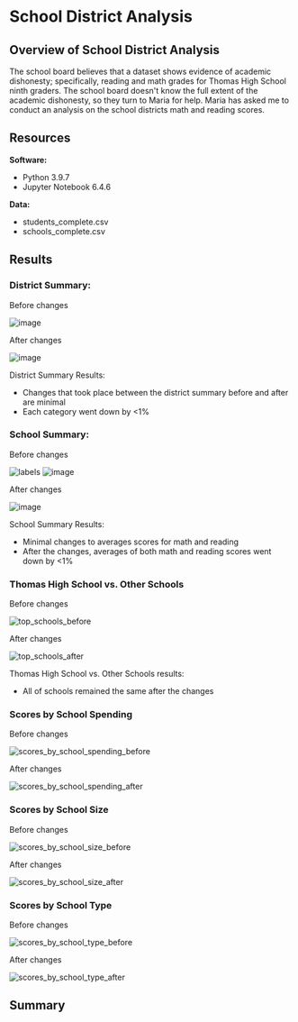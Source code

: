 # School District Analysis

## Overview of School District Analysis
The school board believes that a dataset shows evidence of academic dishonesty; specifically, reading and math grades for Thomas High School ninth graders. The school board doesn't know the full extent of the academic dishonesty, so they turn to Maria for help. Maria has asked me to conduct an analysis on the school districts math and reading scores.

## Resources
**Software:**
* Python 3.9.7
* Jupyter Notebook 6.4.6

**Data:**
* students_complete.csv
* schools_complete.csv

## Results
### District Summary:
Before changes

![image](https://user-images.githubusercontent.com/97328622/155909718-f54d8b8d-5c54-41da-88c4-e9d9084e7168.png)

After changes

![image](https://user-images.githubusercontent.com/97328622/155909765-a9337e72-d049-4b91-89c9-2d2062a2c16c.png)

District Summary Results:
* Changes that took place between the district summary before and after are minimal
* Each category went down by <1%


### School Summary:
Before changes

![labels](https://user-images.githubusercontent.com/97328622/155911761-a5772445-1189-48f1-aa47-d5319e02efb8.png)
![image](https://user-images.githubusercontent.com/97328622/155911096-f8d656df-2d59-4518-920f-daa756fe2c0b.png)

After changes

![image](https://user-images.githubusercontent.com/97328622/155911131-aa248a14-83cc-49f5-98fc-8fb6188e6f85.png)

School Summary Results:
* Minimal changes to averages scores for math and reading
* After the changes, averages of both math and reading scores went down by <1%

### Thomas High School vs. Other Schools
Before changes

![top_schools_before](https://user-images.githubusercontent.com/97328622/155912835-8d41fc16-f18e-4723-b488-88732b53a654.png)

After changes

![top_schools_after](https://user-images.githubusercontent.com/97328622/155912848-136a5a2e-1ea5-40cd-9d17-074bb8297677.png)

Thomas High School vs. Other Schools results:
* All of schools remained the same after the changes

### Scores by School Spending
Before changes

![scores_by_school_spending_before](https://user-images.githubusercontent.com/97328622/155913637-ee9a36ef-436b-4005-9839-03e2ef48c3a5.png)

After changes

![scores_by_school_spending_after](https://user-images.githubusercontent.com/97328622/155913650-920edbe1-35c2-4de0-9ad8-fbc8c203be48.png)

### Scores by School Size
Before changes

![scores_by_school_size_before](https://user-images.githubusercontent.com/97328622/155913714-275cbbf1-5d02-4f22-a13d-6605194bef2a.png)

After changes

![scores_by_school_size_after](https://user-images.githubusercontent.com/97328622/155913727-ed189600-5e68-4252-b4b9-5fdcf2009ae4.png)

### Scores by School Type
Before changes

![scores_by_school_type_before](https://user-images.githubusercontent.com/97328622/155913777-aa22f86f-793f-4b83-8178-029fec8cb3df.png)

After changes

![scores_by_school_type_after](https://user-images.githubusercontent.com/97328622/155913790-b5754473-027e-4b72-87f0-644365b92272.png)


## Summary
